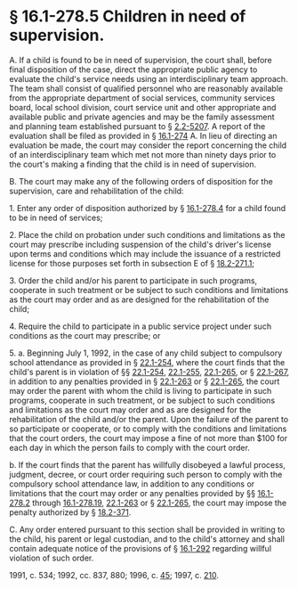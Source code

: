# § 16.1-278.5 Children in need of supervision.

<p>A. If a child is found to be in need of supervision, the court shall, before final disposition of the case, direct the appropriate public agency to evaluate the child's service needs using an interdisciplinary team approach. The team shall consist of qualified personnel who are reasonably available from the appropriate department of social services, community services board, local school division, court service unit and other appropriate and available public and private agencies and may be the family assessment and planning team established pursuant to § <a href='http://law.lis.virginia.gov/vacode/2.2-5207/'>2.2-5207</a>. A report of the evaluation shall be filed as provided in § <a href='http://law.lis.virginia.gov/vacode/16.1-274/'>16.1-274</a> A. In lieu of directing an evaluation be made, the court may consider the report concerning the child of an interdisciplinary team which met not more than ninety days prior to the court's making a finding that the child is in need of supervision.</p><p>B. The court may make any of the following orders of disposition for the supervision, care and rehabilitation of the child:</p><p>1. Enter any order of disposition authorized by § <a href='http://law.lis.virginia.gov/vacode/16.1-278.4/'>16.1-278.4</a> for a child found to be in need of services;</p><p>2. Place the child on probation under such conditions and limitations as the court may prescribe including suspension of the child's driver's license upon terms and conditions which may include the issuance of a restricted license for those purposes set forth in subsection E of § <a href='http://law.lis.virginia.gov/vacode/18.2-271.1/'>18.2-271.1</a>;</p><p>3. Order the child and/or his parent to participate in such programs, cooperate in such treatment or be subject to such conditions and limitations as the court may order and as are designed for the rehabilitation of the child;</p><p>4. Require the child to participate in a public service project under such conditions as the court may prescribe; or</p><p>5. a. Beginning July 1, 1992, in the case of any child subject to compulsory school attendance as provided in § <a href='http://law.lis.virginia.gov/vacode/22.1-254/'>22.1-254</a>, where the court finds that the child's parent is in violation of §§ <a href='http://law.lis.virginia.gov/vacode/22.1-254/'>22.1-254</a>, <a href='http://law.lis.virginia.gov/vacode/22.1-255/'>22.1-255</a>, <a href='http://law.lis.virginia.gov/vacode/22.1-265/'>22.1-265</a>, or § <a href='http://law.lis.virginia.gov/vacode/22.1-267/'>22.1-267</a>, in addition to any penalties provided in § <a href='http://law.lis.virginia.gov/vacode/22.1-263/'>22.1-263</a> or § <a href='http://law.lis.virginia.gov/vacode/22.1-265/'>22.1-265</a>, the court may order the parent with whom the child is living to participate in such programs, cooperate in such treatment, or be subject to such conditions and limitations as the court may order and as are designed for the rehabilitation of the child and/or the parent. Upon the failure of the parent to so participate or cooperate, or to comply with the conditions and limitations that the court orders, the court may impose a fine of not more than $100 for each day in which the person fails to comply with the court order.</p><p>b. If the court finds that the parent has willfully disobeyed a lawful process, judgment, decree, or court order requiring such person to comply with the compulsory school attendance law, in addition to any conditions or limitations that the court may order or any penalties provided by §§ <a href='http://law.lis.virginia.gov/vacode/16.1-278.2/'>16.1-278.2</a> through <a href='http://law.lis.virginia.gov/vacode/16.1-278.19/'>16.1-278.19</a>, <a href='http://law.lis.virginia.gov/vacode/22.1-263/'>22.1-263</a> or § <a href='http://law.lis.virginia.gov/vacode/22.1-265/'>22.1-265</a>, the court may impose the penalty authorized by § <a href='http://law.lis.virginia.gov/vacode/18.2-371/'>18.2-371</a>.</p><p>C. Any order entered pursuant to this section shall be provided in writing to the child, his parent or legal custodian, and to the child's attorney and shall contain adequate notice of the provisions of § <a href='http://law.lis.virginia.gov/vacode/16.1-292/'>16.1-292</a> regarding willful violation of such order.</p><p>1991, c. 534; 1992, cc. 837, 880; 1996, c. <a href='http://lis.virginia.gov/cgi-bin/legp604.exe?961+ful+CHAP0045'>45</a>; 1997, c. <a href='http://lis.virginia.gov/cgi-bin/legp604.exe?971+ful+CHAP0210'>210</a>.</p>